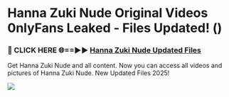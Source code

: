 # Hanna Zuki Nude Original Videos 0nlyFans Leaked - Files Updated! ()

<h3>🔴 CLICK HERE 🌐==►► <a href="https://tinyurl.com/2p9ay9w9" rel="nofollow">Hanna Zuki Nude Updated Files</a></h3>

Get Hanna Zuki Nude and all content. Now you can access all videos and pictures of Hanna Zuki Nude. New Updated Files 2025!

[![](https://i.imgur.com/KQgVmj3.gif)](https://tinyurl.com/2p9ay9w9)
